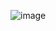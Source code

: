 ![image](https://user-images.githubusercontent.com/77496081/145508462-b4f5a764-458e-42f9-9a24-620b54c00728.png)
